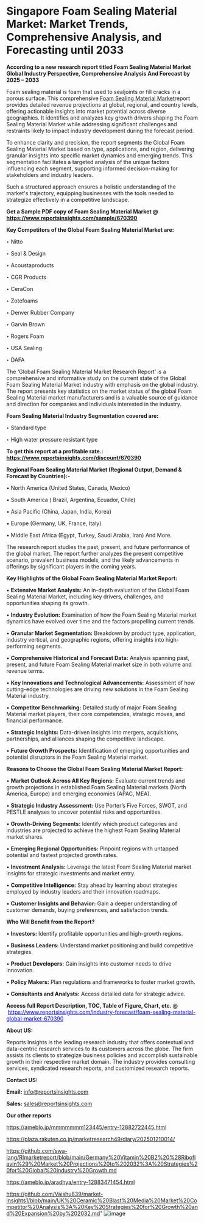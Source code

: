 # Singapore Foam Sealing Material Market: Market Trends, Comprehensive Analysis, and Forecasting until 2033

<strong>According to a new research report titled Foam Sealing Material Market Global Industry Perspective, Comprehensive Analysis And Forecast by 2025 – 2033</strong>

Foam sealing material is foam that used to sealjoints or fill cracks in a porous surface. This comprehensive <a href=https://www.reportsinsights.com/sample/670390>Foam Sealing Material Market</a>report provides detailed revenue projections at global, regional, and country levels, offering actionable insights into market potential across diverse geographies. It identifies and analyzes key growth drivers shaping the Foam Sealing Material Market while addressing significant challenges and restraints likely to impact industry development during the forecast period.

To enhance clarity and precision, the report segments the Global Foam Sealing Material Market based on type, applications, and region, delivering granular insights into specific market dynamics and emerging trends. This segmentation facilitates a targeted analysis of the unique factors influencing each segment, supporting informed decision-making for stakeholders and industry leaders.

Such a structured approach ensures a holistic understanding of the market's trajectory, equipping businesses with the tools needed to strategize effectively in a competitive landscape.

<strong>Get a Sample PDF copy of Foam Sealing Material Market </strong><strong>@<a href=https://www.reportsinsights.com/sample/670390 style=color:#0000ff;> https://www.reportsinsights.com/sample/670390</a></strong></font>

<strong>Key Competitors of the Global Foam Sealing Material Market are:</strong>

‣ Nitto

‣ Seal & Design

‣ Acoustaproducts

‣ CGR Products

‣ CeraCon

‣ Zotefoams

‣ Denver Rubber Company

‣ Garvin Brown

‣ Rogers Foam

‣ USA Sealing

‣ DAFA

The ‘Global Foam Sealing Material Market Research Report’ is a comprehensive and informative study on the current state of the Global Foam Sealing Material Market industry with emphasis on the global industry. The report presents key statistics on the market status of the global Foam Sealing Material market manufacturers and is a valuable source of guidance and direction for companies and individuals interested in the industry.

<strong>Foam Sealing Material Industry Segmentation covered are:</strong>

‣ Standard type

‣ High water pressure resistant type

<strong>To get this report at a profitable rate.: <a href=https://www.reportsinsights.com/discount/670390 style=color:#0000ff;>https://www.reportsinsights.com/discount/670390</a></strong></font>

<strong>Regional Foam Sealing Material Market (Regional Output, Demand &amp; Forecast by Countries):-</strong>

• North America (United States, Canada, Mexico)

• South America ( Brazil, Argentina, Ecuador, Chile)

• Asia Pacific (China, Japan, India, Korea)

• Europe (Germany, UK, France, Italy)

• Middle East Africa (Egypt, Turkey, Saudi Arabia, Iran) And More.

The research report studies the past, present, and future performance of the global market. The report further analyzes the present competitive scenario, prevalent business models, and the likely advancements in offerings by significant players in the coming years.

<strong>Key Highlights of the Global Foam Sealing Material Market Report:</strong>

• <strong>Extensive Market Analysis:</strong> An in-depth evaluation of the Global Foam Sealing Material Market, including key drivers, challenges, and opportunities shaping its growth.

• <strong>Industry Evolution:</strong> Examination of how the Foam Sealing Material market dynamics have evolved over time and the factors propelling current trends.

• <strong>Granular Market Segmentation:</strong> Breakdown by product type, application, industry vertical, and geographic regions, offering insights into high-performing segments.

• <strong>Comprehensive Historical and Forecast Data:</strong> Analysis spanning past, present, and future Foam Sealing Material market size in both volume and revenue terms.

• <strong>Key Innovations and Technological Advancements:</strong> Assessment of how cutting-edge technologies are driving new solutions in the Foam Sealing Material industry.

• <strong>Competitor Benchmarking:</strong> Detailed study of major Foam Sealing Material market players, their core competencies, strategic moves, and financial performance.

• <strong>Strategic Insights:</strong> Data-driven insights into mergers, acquisitions, partnerships, and alliances shaping the competitive landscape.

• <strong>Future Growth Prospects:</strong> Identification of emerging opportunities and potential disruptors in the Foam Sealing Material market.

<strong>Reasons to Choose the Global Foam Sealing Material Market Report:</strong>

• <strong>Market Outlook Across All Key Regions:</strong> Evaluate current trends and growth projections in established Foam Sealing Material markets (North America, Europe) and emerging economies (APAC, MEA).

• <strong>Strategic Industry Assessment:</strong> Use Porter’s Five Forces, SWOT, and PESTLE analyses to uncover potential risks and opportunities.

• <strong>Growth-Driving Segments:</strong> Identify which product categories and industries are projected to achieve the highest Foam Sealing Material market shares.

• <strong>Emerging Regional Opportunities:</strong> Pinpoint regions with untapped potential and fastest projected growth rates.

• <strong>Investment Analysis:</strong> Leverage the latest Foam Sealing Material market insights for strategic investments and market entry.

• <strong>Competitive Intelligence:</strong> Stay ahead by learning about strategies employed by industry leaders and their innovation roadmaps.

• <strong>Customer Insights and Behavior:</strong> Gain a deeper understanding of customer demands, buying preferences, and satisfaction trends.

<strong>Who Will Benefit from the Report?</strong>

• <strong>Investors:</strong> Identify profitable opportunities and high-growth regions.

• <strong>Business Leaders:</strong> Understand market positioning and build competitive strategies.

• <strong>Product Developers:</strong> Gain insights into customer needs to drive innovation.

• <strong>Policy Makers:</strong> Plan regulations and frameworks to foster market growth.

• <strong>Consultants and Analysts:</strong> Access detailed data for strategic advice.
</ul>
<strong>Access full Report Description, TOC, Table of Figure, Chart, etc. </strong>@  <a href=https://www.reportsinsights.com/industry-forecast/foam-sealing-material-global-market-670390 style=color:#0000ff;>https://www.reportsinsights.com/industry-forecast/foam-sealing-material-global-market-670390</a></font>

<strong><strong>About US</strong>:</strong>

Reports Insights is the leading research industry that offers contextual and data-centric research services to its customers across the globe. The firm assists its clients to strategize business policies and accomplish sustainable growth in their respective market domain. The industry provides consulting services, syndicated research reports, and customized research reports.

<strong>Contact US:</strong>

<p class=""""><b>Email:</b> <a href=mailto:info@reportsinsights.com>info@reportsinsights.com</a></p>
<p class=""""><b>Sales:</b> <a href=mailto:sales@reportsinsights.com>sales@reportsinsights.com</a></p>

<strong>Our other reports</strong>

<a href=https://ameblo.jp/mmmmmmm123445/entry-12882722445.html>https://ameblo.jp/mmmmmmm123445/entry-12882722445.html</a>

<a href=https://plaza.rakuten.co.jp/marketresearch49/diary/202501210014/>https://plaza.rakuten.co.jp/marketresearch49/diary/202501210014/</a>

<a href=https://github.com/swa-lang/RImarketreport/blob/main/Germany%20Vitamin%20B2%20%28Riboflavin%29%20Market%20Projections%20to%202032%3A%20Strategies%20for%20Global%20Industry%20Growth.md>https://github.com/swa-lang/RImarketreport/blob/main/Germany%20Vitamin%20B2%20%28Riboflavin%29%20Market%20Projections%20to%202032%3A%20Strategies%20for%20Global%20Industry%20Growth.md</a>

<a href=https://ameblo.jp/aradhya/entry-12883471454.html>https://ameblo.jp/aradhya/entry-12883471454.html</a>

<a href=https://github.com/Vaishu839/market-insights1/blob/main/UK%20Ceramic%20Blast%20Media%20Market%20Competitor%20Analysis%3A%20Key%20Strategies%20for%20Growth%20and%20Expansion%20by%202032.md>https://github.com/Vaishu839/market-insights1/blob/main/UK%20Ceramic%20Blast%20Media%20Market%20Competitor%20Analysis%3A%20Key%20Strategies%20for%20Growth%20and%20Expansion%20by%202032.md</a>"
![image](https://github.com/user-attachments/assets/b4113dbd-adfc-4375-a763-1fa1e2e5e43f)
